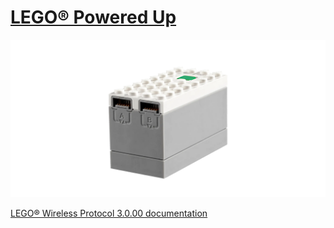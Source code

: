# [LEGO® Powered Up](https://www.lego.com/en-us/themes/powered-up/about)

[![LEGO® Powered Up 88009 hub](docs/powered-up-hub-88009.png)](https://www.lego.com/en-us/product/hub-88009)
 
[LEGO® Wireless Protocol 3.0.00 documentation](https://lego.github.io/lego-ble-wireless-protocol-docs)
